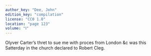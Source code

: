 ```yaml
---
author_key: "Dee, John"
edition_key: "compilation"
license: "CC0 1.0"
location: "page 123"
volume: "Ⅰ"
---
```

Olyver Carter’s thret to sue me with proces from London &c was this
Satterday in the church declared to Robert Cleg.
